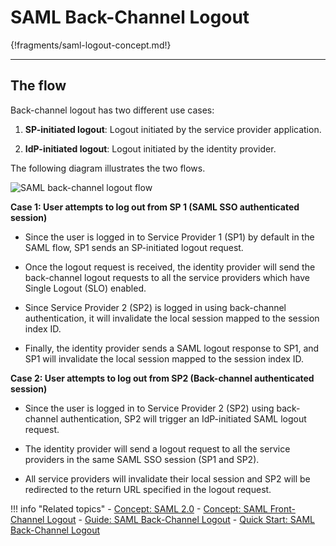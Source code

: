 # SAML Back-Channel Logout

{!fragments/saml-logout-concept.md!}

---

## The flow

Back-channel logout has two different use cases:

1. **SP-initiated logout**: Logout initiated by the service provider application.

2. **IdP-initiated logout**: Logout initiated by the identity provider. 

The following diagram illustrates the two flows.

![SAML back-channel logout flow]({{base_path}}/assets/img/concepts/saml-back-channel.png)

**Case 1: User attempts to log out from SP 1 (SAML SSO authenticated session)**

- Since the user is logged in to Service Provider 1 (SP1) by default in the SAML flow, SP1 sends an SP-initiated logout request.

- Once the logout request is received, the identity provider will send the back-channel logout requests to all the service providers which have Single Logout (SLO) enabled.

- Since Service Provider 2 (SP2) is logged in using back-channel authentication, it will invalidate the local session mapped to the session index ID.

- Finally, the identity provider sends a SAML logout response to SP1, and SP1 will invalidate the local session mapped to the session index ID.

**Case 2: User attempts to log out from SP2 (Back-channel authenticated session)**

- Since the user is logged in to Service Provider 2 (SP2) using back-channel authentication, SP2 will trigger an IdP-initiated SAML logout request.

- The identity provider will send a logout request to all the service providers in the same SAML SSO session (SP1 and SP2).

- All service providers will invalidate their local session and SP2 will be redirected to the return URL specified in the logout request.

!!! info "Related topics"
    - [Concept: SAML 2.0]({{base_path}}/intro-saml)
    - [Concept: SAML Front-Channel Logout]({{base_path}}/saml-front-channel)
    - [Guide: SAML Back-Channel Logout]({{base_path}}/guides/login/saml-back-channel-logout)
    - [Quick Start: SAML Back-Channel Logout]({{base_path}}/quick-starts/saml-back-channel-logout)


